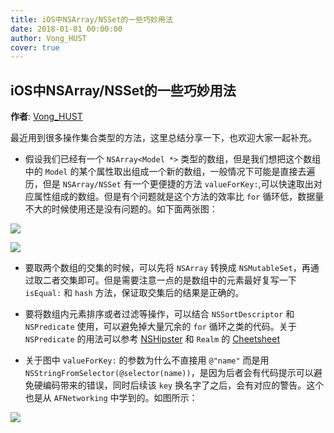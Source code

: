 ```yaml
---
title: iOS中NSArray/NSSet的一些巧妙用法
date: 2018-01-01 00:00:00
author: Vong_HUST
cover: true
---
```


iOS中NSArray/NSSet的一些巧妙用法
--------
**作者**: [Vong_HUST](https://weibo.com/VongLo)

最近用到很多操作集合类型的方法，这里总结分享一下，也欢迎大家一起补充。

* 假设我们已经有一个 `NSArray<Model *>` 类型的数组，但是我们想把这个数组中的 `Model` 的某个属性取出组成一个新的数组，一般情况下可能是直接去遍历，但是 `NSArray/NSSet` 有一个更便捷的方法 `valueForKey:`,可以快速取出对应属性组成的数组。但是有个问题就是这个方法的效率比 `for` 循环低，数据量不大的时候使用还是没有问题的。如下面两张图：

![](https://github.com/southpeak/iOS-tech-set/blob/master/images/2018/01/4-1.jpg?raw=true)

![](https://github.com/southpeak/iOS-tech-set/blob/master/images/2018/01/4-2.jpg?raw=true)

* 要取两个数组的交集的时候，可以先将 `NSArray` 转换成 `NSMutableSet`，再通过取二者交集即可。但是需要注意一点的是数组中的元素最好复写一下 `isEqual:` 和 `hash` 方法，保证取交集后的结果是正确的。

* 要将数组内元素排序或者过滤等操作，可以结合 `NSSortDescriptor` 和 `NSPredicate` 使用，可以避免掉大量冗余的 `for` 循环之类的代码。关于 `NSPredicate` 的用法可以参考 [NSHipster](http://nshipster.com/nspredicate/) 和 `Realm` 的 [Cheetsheet](https://academy.realm.io/posts/nspredicate-cheatsheet/)

* 关于图中 `valueForKey:` 的参数为什么不直接用 `@"name"` 而是用 `NSStringFromSelector(@selector(name))`，是因为后者会有代码提示可以避免硬编码带来的错误，同时后续该 `key` 换名字了之后，会有对应的警告。这个也是从 `AFNetworking` 中学到的。如图所示：

![](https://github.com/southpeak/iOS-tech-set/blob/master/images/2018/01/4-3.jpg?raw=true)
